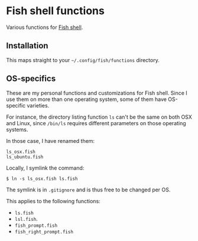 # Fish shell functions
Various functions for [Fish shell](http://fishshell.com/).


## Installation
This maps straight to your `~/.config/fish/functions` directory.

## OS-specifics
These are my personal functions and customizations for Fish shell.
Since I use them on more than one operating system, some of them have OS-specific
varieties.

For instance, the directory listing function `ls` can't be the same on both OSX and
Linux, since `/bin/ls` requires different parameters on those operating systems.

In those case, I have renamed them:
```
ls_osx.fish
ls_ubuntu.fish
```

Locally, I symlink the command:
```
$ ln -s ls_osx.fish ls.fish
```

The symlink is in `.gitignore` and is thus free to be changed per OS.

This applies to the following functions:
* `ls.fish`
* `lsl.fish`.
* `fish_prompt.fish`
* `fish_right_prompt.fish`
